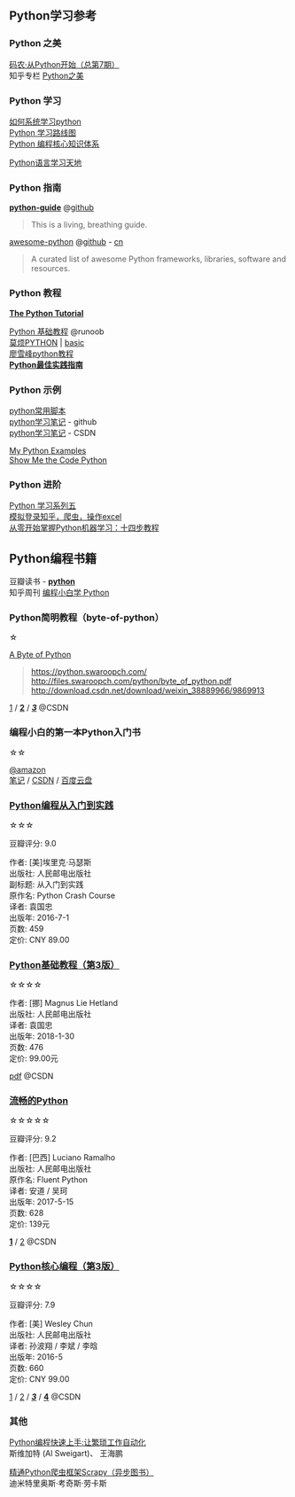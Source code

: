 
## Python学习参考

### Python 之美

[码农·从Python开始（总第7期）](http://download.csdn.net/download/haiyoung/9356897)  
知乎专栏 [Python之美](https://zhuanlan.zhihu.com/python-cn)  

### Python 学习

[如何系统学习python](http://www.xuliangwei.com/xubusi/956.html)  
[Python 学习路线图](http://www.apachecn.org/map/10.html)  
[Python 编程核心知识体系](https://woaielf.github.io/2017/06/13/python3-all/)  

[Python语言学习天地](http://liao.cpython.org/)  

### Python 指南

[**python-guide**](http://docs.python-guide.org/en/latest/) @[github](https://github.com/kennethreitz/python-guide)  

> This is a living, breathing guide.  

[awesome-python](https://awesome-python.com/) @[github](https://github.com/vinta/awesome-python) - [cn](https://github.com/jobbole/awesome-python-cn)  

> A curated list of awesome Python frameworks, libraries, software and resources.

### Python 教程

[**The Python Tutorial**](https://docs.python.org/3.6/tutorial/)  

[Python 基础教程](http://www.runoob.com/python/python-tutorial.html) @runoob  
[莫烦PYTHON](https://morvanzhou.github.io/) | [basic](https://morvanzhou.github.io/tutorials/python-basic/)  
[廖雪峰python教程](https://www.liaoxuefeng.com/wiki/0014316089557264a6b348958f449949df42a6d3a2e542c000)  
[**Python最佳实践指南**](http://pythonguidecn.readthedocs.io/zh/latest/)  

### Python 示例

[python常用脚本](https://github.com/joe011/python)  
[python学习笔记](https://github.com/xxg1413/python) - github  
[python学习笔记](https://blog.csdn.net/leexide/article/category/1779961) - CSDN  

[My Python Examples](https://github.com/geekcomputers/Python)  
[Show Me the Code Python](https://github.com/Show-Me-the-Code/python)  

### Python 进阶

[Python 学习系列五](https://blog.csdn.net/Jofranks/article/category/1182806)  
[模拟登录知乎，爬虫，操作excel](https://github.com/injetlee/Python)  
[从零开始掌握Python机器学习：十四步教程](https://www.cnblogs.com/IT-LearnHall/p/9459669.html)  

## Python编程书籍

豆瓣读书 - [**python**](https://book.douban.com/subject_search?search_text=python&cat=1001)  
知乎周刊 [编程小白学 Python](https://www.zhihu.com/publications/book/19550511)  

### Python简明教程（byte-of-python）

☆

[A Byte of Python](https://book.douban.com/subject/5948760/)

> https://python.swaroopch.com/  
> http://files.swaroopch.com/python/byte_of_python.pdf  
> http://download.csdn.net/download/weixin_38889966/9869913  

[1](http://download.csdn.net/download/fastwind1985/9937770) / [**2**](http://download.csdn.net/download/baoaya/9985593) / [***3***](http://download.csdn.net/download/bmaboowood/10257971) @CSDN  

### 编程小白的第一本Python入门书

☆☆

[@amazon](https://www.amazon.cn/dp/B01I2JGBMQ/ref=sr_1_1?ie=UTF8&qid=1519808694&sr=8-1&keywords=python)  
[笔记](http://blog.csdn.net/ch717828/article/details/70186125) / [CSDN](http://download.csdn.net/download/mapplei/9561729) / [百度云盘](http://www.olecn.com/2397.html)  

### [Python编程从入门到实践](https://book.douban.com/subject/26829016/)

☆☆☆

豆瓣评分: 9.0  

作者: [美]埃里克·马瑟斯  
出版社: 人民邮电出版社  
副标题: 从入门到实践  
原作名: Python Crash Course  
译者: 袁国忠  
出版年: 2016-7-1  
页数: 459  
定价: CNY 89.00  

### [Python基础教程（第3版）](https://book.douban.com/subject/27667375/)

☆☆☆☆

作者: [挪] Magnus Lie Hetland  
出版社: 人民邮电出版社  
译者: 袁国忠  
出版年: 2018-1-30  
页数: 476  
定价: 99.00元  

[pdf](http://download.csdn.net/download/hn2xz110/10226572) @CSDN  

### [流畅的Python](https://book.douban.com/subject/27028517/)

☆☆☆☆☆

豆瓣评分: 9.2  

作者: [巴西] Luciano Ramalho  
出版社: 人民邮电出版社  
原作名: Fluent Python  
译者: 安道 / 吴珂   
出版年: 2017-5-15  
页数: 628  
定价: 139元  

[**1**](http://download.csdn.net/download/yuanminbj/10231333) / [2](http://download.csdn.net/download/zhang_xiaomeng/9851181) @CSDN  

### [Python核心编程（第3版）](https://book.douban.com/subject/26801374/)

☆☆☆☆

豆瓣评分: 7.9  

作者: [美] Wesley Chun  
出版社: 人民邮电出版社  
译者: 孙波翔 / 李斌 / 李晗  
出版年: 2016-5  
页数: 660  
定价: CNY 99.00  

[1](http://download.csdn.net/download/jsjxlhy/9706067) / [2](http://download.csdn.net/download/lyiang001/10045953) / [***3***](http://download.csdn.net/download/bbb_sxja59f/10239621) / [**4**](http://download.csdn.net/download/sean09/10203197) @CSDN  

### 其他

[Python编程快速上手:让繁琐工作自动化](https://www.amazon.cn/dp/B01I0XN8XY/ref=sr_1_6?ie=UTF8&qid=1519808694&sr=8-6&keywords=python)  
斯维加特 (Al Sweigart)、 王海鹏

[精通Python爬虫框架Scrapy（异步图书）](https://www.amazon.cn/dp/B079RVP3YC/ref=sr_1_20?ie=UTF8&qid=1519808694&sr=8-20&keywords=python)  
迪米特里奥斯·考奇斯·劳卡斯


